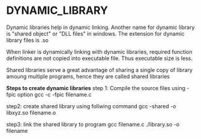 <h1>DYNAMIC_LIBRARY</h1>

Dynamic libraries help in dynamic linking. Another name for dynamic library is "shared object" or "DLL files" in windows. The extension for dynamic library files is .so

When linker is dynamically linking with dynamic libraries, required function definitions are not copied into executable file. Thus executable size is less.

Shared libraries serve a great advantage of sharing a single copy of library amoung multiple programs, hence they are called shared libraries

<b>Steps to create dynamic libraries</b>
step 1: Compile the source files using -fpic option
gcc -c -fpic filename.c

step2: create shared library using follwing command
gcc -shared -o libxyz.so filename.o

step3: link the shared library to program
gcc filename.c ./library.so -o filename


